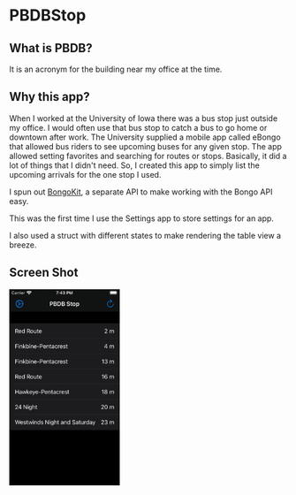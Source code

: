 # PBDBStop

## What is PBDB?

It is an acronym for the building near my office at the time.

## Why this app?

When I worked at the University of Iowa there was a bus stop just outside my office. I would often use that bus stop to catch a bus to go home or downtown after work. The University supplied a mobile app called eBongo that allowed bus riders to see upcoming buses for any given stop. The app allowed setting favorites and searching for routes or stops. Basically, it did a lot of things that I didn't need. So, I created this app to simply list the upcoming arrivals for the one stop I used.

I spun out [BongoKit](https://github.com/augustshultz/BongoKit), a separate API to make working with the Bongo API easy.

This was the first time I use the Settings app to store settings for an app.

I also used a struct with different states to make rendering the table view a breeze.

## Screen Shot

<img src="screenshots/ipod-touch.png" width="200px" />
